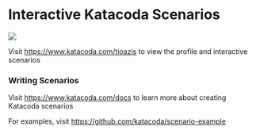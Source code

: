 # Interactive Katacoda Scenarios

[![](http://shields.katacoda.com/katacoda/tioazis/count.svg)](https://www.katacoda.com/tioazis "Get your profile on Katacoda.com")

Visit https://www.katacoda.com/tioazis to view the profile and interactive scenarios

### Writing Scenarios
Visit https://www.katacoda.com/docs to learn more about creating Katacoda scenarios

For examples, visit https://github.com/katacoda/scenario-example
